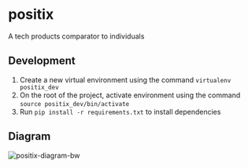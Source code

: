 # positix

A tech products comparator to individuals

## Development

1. Create a new virtual environment using the command `virtualenv positix_dev`
2. On the root of the project, activate environment using the command
   `source positix_dev/bin/activate`
3. Run `pip install -r requirements.txt` to install dependencies

## Diagram

![positix-diagram-bw](https://user-images.githubusercontent.com/6495076/176347548-4742a1a4-2476-4f05-a61e-d30e65548514.png)
